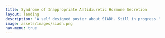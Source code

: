 ```yaml
---
title: Syndrome of Inappropriate Antidiuretic Hormone Secretion
layout: landing
description: 'A self designed poster about SIADH. Still in progress.'
image: assets/images/siadh.png
nav-menu: true
---
```



<!-- Main -->
<div id="main">

<!-- One -->

	


<span class="image fit"><img src="{% link assets/images/poster.png %}" alt="" /></span>

<!-- Two -->


<!-- Three -->


</div>
